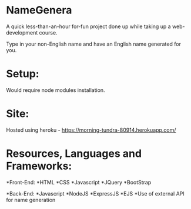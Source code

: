 # NameGenera
A quick less-than-an-hour for-fun project done up while taking up a web-development course.

Type in your non-English name and have an English name generated for you.

# Setup:
Would require node modules installation.

# Site:
Hosted using heroku - 
https://morning-tundra-80914.herokuapp.com/

# Resources, Languages and Frameworks:

*Front-End:
  *HTML
  *CSS
  *Javascript
  *JQuery
  *BootStrap
  
*Back-End:
  *Javascript
  *NodeJS
  *ExpressJS
  *EJS
  *Use of external API for name generation
  
  

